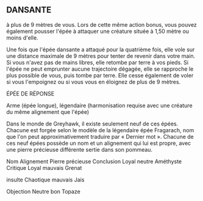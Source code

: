 ## DANSANTE


à plus de 9 mètres de vous. Lors de cette même action
bonus, vous pouvez également pousser l'épée à attaquer une
créature située à 1,50 mètre ou moins d'elle.

Une fois que l'épée dansante a attaqué pour la quatrième
fois, elle vole sur une distance maximale de 9 mètres pour
tenter de revenir dans votre main. Si vous n'avez pas de
mains libres, elle retombe par terre à vos pieds. Si l'épée
ne peut emprunter aucune trajectoire dégagée, elle se
rapproche le plus possible de vous, puis tombe par terre. Elle
cesse également de voler si vous l'empoignez ou si vous vous
en éloignez de plus de 9 mètres.

ÉPÉE DE RÉPONSE

Arme (épée longue), légendaire (harmonisation requise
avec une créature du même alignement que l'épée)

Dans le monde de Greyhawk, il existe seulement neuf de ces
épées. Chacune est forgée selon le modèle de la légendaire
épée Fragarach, nom que l'on peut approximativement
traduire par « Dernier mot ». Chacune de ces neuf épées
possède un nom et un alignement qui lui est propre, avec
une pierre précieuse différente sertie dans son pommeau.

Nom Alignement Pierre précieuse
Conclusion Loyal neutre Améthyste
Critique Loyal mauvais Grenat

insulte Chaotique mauvais Jais

Objection Neutre bon Topaze